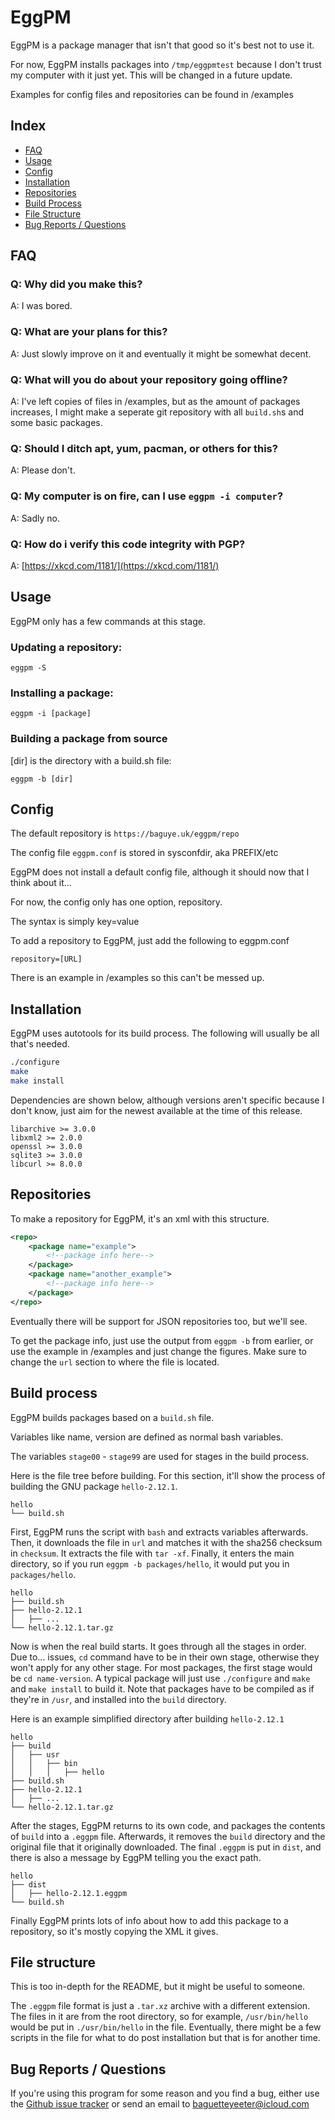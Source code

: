 # EggPM

EggPM is a package manager that isn't that good so it's best not to use it.

For now, EggPM installs packages into `/tmp/eggpmtest` because I don't trust 
my computer with it just yet. This will be changed in a future update.

Examples for config files and repositories can be found in /examples

## Index

- [FAQ](#faq)
- [Usage](#usage)
- [Config](#config)
- [Installation](#installation)
- [Repositories](#repositories)
- [Build Process](#build-process)
- [File Structure](#file-structure)
- [Bug Reports / Questions](#bug-reports--questions)

## FAQ

### Q: Why did you make this?

A: I was bored.

### Q: What are your plans for this?

A: Just slowly improve on it and eventually it might be somewhat decent.

### Q: What will you do about your repository going offline?

A: I've left copies of files in /examples, but as the amount of packages
increases, I might make a seperate git repository with all `build.sh`s and 
some basic packages.

### Q: Should I ditch apt, yum, pacman, or others for this?

A: Please don't.

### Q: My computer is on fire, can I use `eggpm -i computer`?

A: Sadly no.

### Q: How do i verify this code integrity with PGP?

A: [https://xkcd.com/1181/](https://xkcd.com/1181/)

## Usage

EggPM only has a few commands at this stage.

### Updating a repository:

`eggpm -S`

### Installing a package:

`eggpm -i [package]`

### Building a package from source

[dir] is the directory with a build.sh file:

`eggpm -b [dir]`

## Config

The default repository is `https://baguye.uk/eggpm/repo`

The config file `eggpm.conf` is stored in sysconfdir, aka PREFIX/etc

EggPM does not install a default config file, although it should now that I
think about it...

For now, the config only has one option, repository.

The syntax is simply key=value

To add a repository to EggPM, just add the following to eggpm.conf

`repository=[URL]`

There is an example in /examples so this can't be messed up.

## Installation

EggPM uses autotools for its build process. 
The following will usually be all that's needed.

```sh
./configure
make
make install
```

Dependencies are shown below, although versions aren't specific because I don't 
know, just aim for the newest available at the time of this release.

```
libarchive >= 3.0.0
libxml2 >= 2.0.0
openssl >= 3.0.0
sqlite3 >= 3.0.0
libcurl >= 8.0.0
```

## Repositories

To make a repository for EggPM, it's an xml with this structure.

```xml
<repo>
    <package name="example">
        <!--package info here-->
    </package>
    <package name="another_example">
        <!--package info here-->
    </package>
</repo>
```

Eventually there will be support for JSON repositories too, but we'll see.

To get the package info, just use the output from `eggpm -b` from earlier,
or use the example in /examples and just change the figures. Make sure to 
change the `url` section to where the file is located.

## Build process

EggPM builds packages based on a `build.sh` file.

Variables like name, version are defined as normal bash variables.

The variables `stage00` - `stage99` are used for stages in the build process.

Here is the file tree before building. For this section, it'll show the process
of building the GNU package `hello-2.12.1`.

```
hello
└── build.sh
```

First, EggPM runs the script with `bash` and extracts variables afterwards.
Then, it downloads the file in `url` and matches it with the sha256 checksum in
`checksum`. It extracts the file with `tar -xf`. Finally, it enters the main
directory, so if you run `eggpm -b packages/hello`, it would put you in 
`packages/hello`.

```
hello
├── build.sh
├── hello-2.12.1
│   ├── ...
└── hello-2.12.1.tar.gz
```

Now is when the real build starts. It goes through all the stages in order.
Due to... issues, `cd` command have to be in their own stage, otherwise they
won't apply for any other stage. For most packages, the first stage would be
`cd name-version`. A typical package will just use `./configure` and `make` and
`make install` to build it. Note that packages have to be compiled as if
they're in `/usr`, and installed into the `build` directory.

Here is an example simplified directory after building `hello-2.12.1`

```
hello
├── build
│   ├── usr
│   │   ├── bin
│   │   │   ├── hello
├── build.sh
├── hello-2.12.1
│   ├── ...
└── hello-2.12.1.tar.gz
```

After the stages, EggPM returns to its own code, and packages the contents of
`build` into a `.eggpm` file. Afterwards, it removes the `build` directory and
the original file that it originally downloaded. The final `.eggpm` is put in
`dist`, and there is also a message by EggPM telling you the exact path.

```
hello
├── dist
│   ├── hello-2.12.1.eggpm
└── build.sh
```

Finally EggPM prints lots of info about how to add this package to a 
repository, so it's mostly copying the XML it gives.

## File structure

This is too in-depth for the README, but it might be useful to someone.

The `.eggpm` file format is just a `.tar.xz` archive with a different
extension. The files in it are from the root directory, so for example,
`/usr/bin/hello` would be put in `./usr/bin/hello` in the file. Eventually,
there might be a few scripts in the file for what to do post installation but
that is for another time. 

## Bug Reports / Questions

If you're using this program for some reason and you find a bug, either use the
[Github issue tracker](https://github.com/BaguetteYeeter/eggpm/issues) or send an email to [baguetteyeeter@icloud.com](mailto:baguetteyeeter@icloud.com)